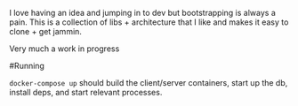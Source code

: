 I love having an idea and jumping in to dev but bootstrapping is always a pain. This is a collection of libs + architecture that I like and makes it easy to clone + get jammin.

Very much a work in progress

#Running

`docker-compose up` should build the client/server containers, start up the db, install deps, and start relevant processes.
